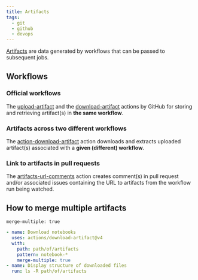 ```yaml
---
title: Artifacts
tags:
  - git
  - github
  - devops
---
```


[Artifacts](https://docs.github.com/en/actions/using-workflows/storing-workflow-data-as-artifacts) are data generated by workflows that can be passed to subsequent jobs.

## Workflows

### Official workflows

The [upload-artifact](https://github.com/actions/upload-artifact) and the
[download-artifact](https://github.com/actions/download-artifact) actions by GitHub for storing and retrieving artifact(s) in **the same workflow**.

### Artifacts across two different workflows

The [action-download-artifact](https://github.com/dawidd6/action-download-artifact) action downloads and extracts uploaded artifact(s) associated with a **given (different) workflow**.

### Link to artifacts in pull requests

The [artifacts-url-comments](https://github.com/tonyhallett/artifacts-url-comments) action creates comment(s) in pull request and/or associated issues containing the URL to artifacts from the workflow run being watched.

## How to merge multiple artifacts

`merge-multiple: true`

```yaml
- name: Download notebooks
  uses: actions/download-artifact@v4
  with:
    path: path/of/artifacts
    pattern: notebook-*
    merge-multiple: true
- name: Display structure of downloaded files
  run: ls -R path/of/artifacts
```
